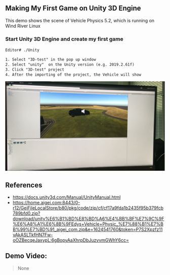 ## Making My First Game on Unity 3D Engine
This demo shows the scene of Vehicle Physics 5.2, which is running on Wind River Linux

### Start Unity 3D Engine and create my first game

```
Editor# ./Unity
```

```
1. Select "3D-test" in the pop up window
2. Select "unity"  on the Unity version (e.g. 2019.2.61f) 
3. Click "3D-test" project
4. After the importing of the project, the Vehicle will show

```

<img src="./unity_demo.png" width="600">

## References
* https://docs.unity3d.com/Manual/UnityManual.html
* https://home.aigei.com:8443/0-r12/GeiFileLocalStore/b80/pkg/code/zip/cf/cf17a9fda1b2435f95b379fcb789bfd0.zip?download/unity%E6%B1%BD%E8%BD%A6%E4%BB%BF%E7%9C%9F%E6%A8%A1%E6%8B%9FEdys+Vehicle+Physic_%E7%88%B1%E7%BB%99%E7%BD%91_aigei_com.zip&e=1624541760&token=P7S2Xpzfz11vAkASLTkfHN7Fw-oOZBecqeJaxypL:6gBopyAaXhrpDbJuzvvmGWhY6cc=

## Demo Video:
> None

